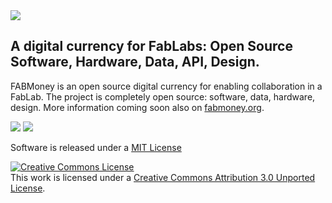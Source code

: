 <img src="https://raw.github.com/OpenP2PDesignOrg/FABMoney/master/doc/header.png">



A digital currency for FabLabs: Open Source Software, Hardware, Data, API, Design.
----------------------------------------------------------------------------------

FABMoney is an open source digital currency for enabling collaboration in a FabLab. The project is completely open source: software, data, hardware, design. 
More information coming soon also on [fabmoney.org](http://fabmoney.org).

<img src="https://raw.github.com/OpenP2PDesignOrg/FABMoney/master/doc/picture03.jpeg">
<img src="https://raw.github.com/OpenP2PDesignOrg/FABMoney/master/doc/picture02.jpeg">



Software is released under a [MIT License](http://opensource.org/licenses/mit-license.php/)

<a rel="license" href="http://creativecommons.org/licenses/by/3.0/deed.en_US"><img alt="Creative Commons License" style="border-width:0" src="http://i.creativecommons.org/l/by/3.0/88x31.png" /></a><br />This work is licensed under a <a rel="license" href="http://creativecommons.org/licenses/by/3.0/deed.en_US">Creative Commons Attribution 3.0 Unported License</a>.
